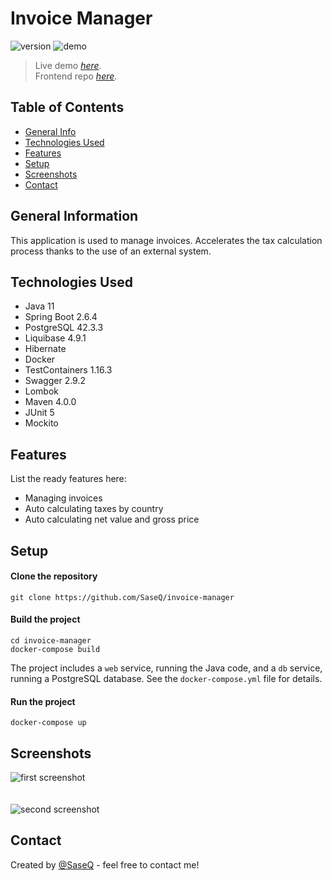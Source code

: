 # Invoice Manager
![version](https://img.shields.io/badge/version-1.0.0-green)
![demo](https://img.shields.io/badge/demo-off-red)

> Live demo [_here_](https://dev.marczuk.it/invoice-manager).<br>
> Frontend repo [_here_](https://github.com/SaseQ/invoice-manager-frontend).

## Table of Contents
* [General Info](#general-information)
* [Technologies Used](#technologies-used)
* [Features](#features)
* [Setup](#setup)
* [Screenshots](#screenshots)
* [Contact](#contact)


## General Information
This application is used to manage invoices. Accelerates the tax calculation process thanks to the use of an external system.


## Technologies Used
- Java 11
- Spring Boot 2.6.4
- PostgreSQL 42.3.3
- Liquibase 4.9.1
- Hibernate
- Docker
- TestContainers 1.16.3
- Swagger 2.9.2
- Lombok
- Maven 4.0.0
- JUnit 5
- Mockito


## Features
List the ready features here:
- Managing invoices
- Auto calculating taxes by country
- Auto calculating net value and gross price


## Setup
#### Clone the repository
```
git clone https://github.com/SaseQ/invoice-manager
```

#### Build the project
```
cd invoice-manager
docker-compose build
```

The project includes a ``web`` service, running the Java code, and a ``db`` service, running a PostgreSQL database.
See the ``docker-compose.yml`` file for details.

#### Run the project
```
docker-compose up
```


## Screenshots
![first screenshot](https://i.imgur.com/953FsD4.png)
<br><br><br>
![second screenshot](https://i.imgur.com/P2ejZUO.png)


## Contact
Created by [@SaseQ](https://github.com/SaseQ) - feel free to contact me!
